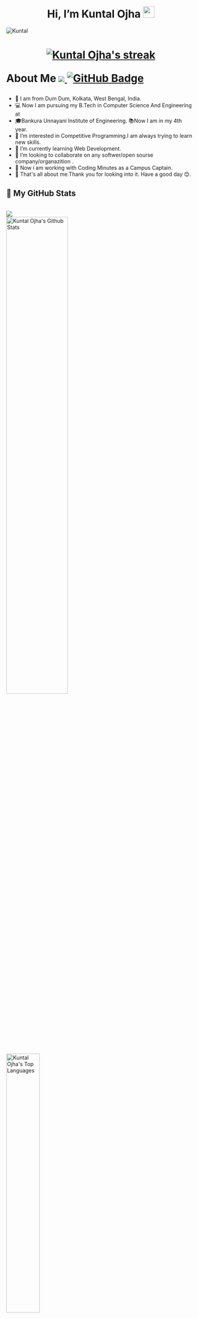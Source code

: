 <!---
For first part.
--->
<h1 align="center"><b>Hi, I’m Kuntal Ojha</b> <img src="https://user-images.githubusercontent.com/39955420/147578264-bae0526c-028a-49d2-8af8-d08bb4edbd2a.gif" height="30" width="30"></h1>

<!---
For followers

![YouTube Channel Subscribers](https://img.shields.io/youtube/channel/subscribers/UCWBbothFPzmnM-FsrxHuL2g?style=social)
![Twitter Follow](https://img.shields.io/twitter/follow/kuntalojha?style=social)
![GitHub followers](https://img.shields.io/github/followers/kuntalojha?style=social)
--->
<!---
Add image 
--->
![Kuntal](https://user-images.githubusercontent.com/67447627/150199943-bac38664-a36d-48cc-99a6-7ed9023d4776.gif)


<h1>
    
<p align="center">
<a href="https://github.com/kuntalojha/github-readme-streak-stats">
<img title="🔥 Get streak stats for your profile at git.io/streak-stats" alt="Kuntal Ojha's streak" src="https://github-readme-streak-stats.herokuapp.com/?user=kuntalojha&theme=black-ice&hide_border=true&stroke=0000&background=060A0CD0"/>
    </a>
</p>
    
About Me
<a href="https://github.com/kuntalojha/github-profile-views-counter">
    <img src="https://komarev.com/ghpvc/?username=kuntalojha">
</a>
<a href="https://github.com/kuntalojha?tab=followers">
    <img src="https://img.shields.io/github/followers/kuntalojha?label=Followers&style=social" alt="GitHub Badge">
 </a>
    
<!--
   [![Years Badge](https://badges.pufler.dev/years/kuntalojha)](https://badges.pufler.dev)
   [![Visits Badge](https://badges.pufler.dev/visits/sahilsaha7773/kuntalojha)](https://badges.pufler.dev)
   [![Years Badge](https://badges.pufler.dev/years/kuntalojha)](https://badges.pufler.dev) 
-->
    
</h1>

- 🏡 I am from Dum Dum, Kolkata, West Bengal, India.
- 💻 Now I am pursuing my B.Tech in Computer Science And Engineering at 
- 🎓Bankura Unnayani Institute of Engineering. 📚Now I am in my 4th year.
- 👀 I’m interested in Competitive Programming.I am always trying to learn new skills.
- 🌱 I’m currently learning Web Development.
- 💞️ I’m looking to collaborate on any softwer/open sourse  company/organazition .
- 🏢 Now i am working with Coding Minutes as a Campus Captain.
- 🎯 That's all about me.Thank you for looking into it. Have a good day 😊.



## 🚩 My GitHub Stats 

<br/>
<img src="https://activity-graph.herokuapp.com/graph?username=kuntalojha&theme=react-dark"/>
<br/>
<a href="https://github.com/kuntalojha/github-readme-stats"><img alt="Kuntal Ojha's Github Stats" style="width:57%" src="https://github-readme-stats.vercel.app/api?username=kuntalojha&show_icons=true&count_private=true&theme=react&hide_border=true&bg_color=0D1117" />
</a>
<br/>
<a href="https://github.com/kuntalojha/github-readme-stats"><img alt="Kuntal Ojha's Top Languages" style="width:42%" src="https://github-readme-stats.vercel.app/api/top-langs/?username=kuntalojha&langs_count=8&count_private=true&layout=compact&theme=react&hide_border=true&bg_color=0D1117" />
</a>

<!--

[![](https://raw.githubusercontent.com/kuntalojha/Peofile-Summary-Card/main/profile-summary-card-output/dracula/0-profile-details.svg)](https://github.com/vn7n24fzkq/github-profile-summary-cards)
[![](https://raw.githubusercontent.com/kuntalojha/Peofile-Summary-Card/main/profile-summary-card-output/dracula/1-repos-per-language.svg)](https://github.com/vn7n24fzkq/github-profile-summary-cards) [![](https://raw.githubusercontent.com/kuntalojha/Peofile-Summary-Card/main/profile-summary-card-output/dracula/2-most-commit-language.svg)](https://github.com/vn7n24fzkq/github-profile-summary-cards)
[![](https://raw.githubusercontent.com/kuntalojha/Peofile-Summary-Card/main/profile-summary-card-output/dracula/3-stats.svg)](https://github.com/vn7n24fzkq/github-profile-summary-cards) [![](https://raw.githubusercontent.com/kuntalojha/Peofile-Summary-Card/main/profile-summary-card-output/dracula/4-productive-time.svg)](https://github.com/vn7n24fzkq/github-profile-summary-cards)

[![GitHub Streak](https://github-readme-streak-stats.herokuapp.com?user=kuntalojha&theme=nightowl&hide_border=true&date_format=M%20j%5B%2C%20Y%5D)](https://git.io/streak-stats)

-->

[![trophy](https://github-profile-trophy.vercel.app/?username=kuntalojha)](https://github.com/ryo-ma/github-profile-trophy)

# 📫 Reach me..

<p align="left">

<a href = "https://www.linkedin.com/in/kuntalojha/"><img src="https://img.icons8.com/fluent/48/000000/linkedin.png"/></a>
<a href = "https://twitter.com/kuntalojha"><img src="https://img.icons8.com/fluent/48/000000/twitter.png"/></a>
<a href = "https://www.youtube.com/c/kuntalojha"><img src="https://img.icons8.com/color/48/000000/youtube-play.png"/></a>
<a href = "https://www.codechef.com/users/kuntalojha/"><img src="https://img.icons8.com/color/48/000000/codechef.png"/>
<a href = "https://leetcode.com/kuntalojha/"><img src="https://img.icons8.com/external-tal-revivo-color-tal-revivo/48/000000/external-level-up-your-coding-skills-and-quickly-land-a-job-logo-color-tal-revivo.png"/>
<a href = "https://www.hackerrank.com/kuntalojha"><img src="https://img.icons8.com/external-tal-revivo-shadow-tal-revivo/48/000000/external-hackerrank-is-a-technology-company-that-focuses-on-competitive-programming-logo-shadow-tal-revivo.png"/> 
</p>

<!---
kuntalojha/kuntalojha is a ✨ special ✨ repository because its `README.md` (this file) appears on your GitHub profile.
You can click the Preview link to take a look at your changes. 
I am very much passionate about . . 
--->

